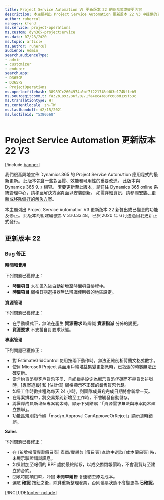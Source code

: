 ```yaml
---
title: Project Service Automation V3 更新版本 22 的新功能或變更內容
description: 本主題列出 Project Service Automation 更新版本 22 V3 中提供的功能和修正。
author: ruhercul
manager: kfend
ms.service: project-operations
ms.custom: dyn365-projectservice
ms.date: 07/28/2020
ms.topic: article
ms.author: ruhercul
audience: Admin
search.audienceType:
- admin
- customizer
- enduser
search.app:
- D365CE
- D365PS
- ProjectOperations
ms.openlocfilehash: 389897c2604974a0bf7f221758dd03e1748ffeb5
ms.sourcegitcommit: fa32b1893286f20271fa4ec4be8fc68bd135f53c
ms.translationtype: HT
ms.contentlocale: zh-TW
ms.lasthandoff: 02/15/2021
ms.locfileid: "5280568"
---
```

# <a name="project-service-automation-update-release-22-v3"></a>Project Service Automation 更新版本 22 V3

[!include [banner](../includes/psa-now-project-operations.md)]

我們很高興地宣佈 Dynamics 365 的 Project Service Automation 應用程式的最新更新。 此版本包含一些對品質、效能和可用性的重要改進。 此版本與 Dynamics 365 9. x 相容。 若要更新至此版本，請前往 Dynamics 365 online 系統管理中心，請移至解決方案頁面以安裝更新。 如需詳細資訊，請參閱[安裝、更新或移除偏好的解決方案](https://docs.microsoft.com/power-platform/admin/install-remove-preferred-solution)。

本主題列出 Project Service Automation V3 更新版本 22 新推出或已變更的功能及修正。 此版本的組建編號為 V 3.10.33.48，已於 2020 年 6 月透過自我更新正式發行。

## <a name="update-release-22"></a>更新版本 22

### <a name="bug-fixes"></a>Bug 修正



**時間和費用**

下列問題已獲修正：

- **時間項目** 未在匯入後自動新增至時間項目排程中。
- **時間項目** 網格日期選擇器無法辨識使用者的地區設定。

**資源管理**

下列問題已獲修正：

- 在手動模式下，無法在產生 **資源需求** 時辨識 **資源指派** 分佈的變更。
- **資源要求** 不支援自訂要求狀態。

**專案管理**

下列問題已獲修正：

- 對 EstimateGridControl 使用按兩下動作時，無法正確剖析荷蘭文格式數字。
- 使用 Microsoft Project 桌面用戶端增益集變更指派時，已指派的時數無法正確更新。
- 當合約貨幣與客戶貨幣不同，且組織是設定為顯示貨幣代碼而不是貨幣符號時，[專案追蹤] 和 [估計值] 網格顯示不正確的銷售貨幣代碼。
- 如果工作時數排程為每天 24 小時，則團隊成員的完成日期將會新增一天。
- 在專案排程中，將交易類別新增至工作時，不會觸發自動儲存。
- 將團隊成員新增至專案範本時，顯示下列錯誤：「資源需求無法與專案範本建立關聯」。 
- 功能區規則指令碼「msdyn.Approval.CanApproveOrReject」顯示逾時錯誤。

**Sales**

下列問題已獲修正：

- 在 [新增報價專案價目表] 表單/實體的 [價目表] 查詢中選取 [成本價目表] 時，未顯示驗證錯誤訊息。
- 如果附加至報價的 BPF 處於最終階段，以成交關閉報價時，不會瀏覽時至建立的合約。
- 回收時間項目時，沖回 **未開單銷售** 會連結至原始成本。
- 選取 **確認** 按鈕之後，除非重新整理發票，否則發票狀態不會變更為 **已確認**。


[!INCLUDE[footer-include](../includes/footer-banner.md)]